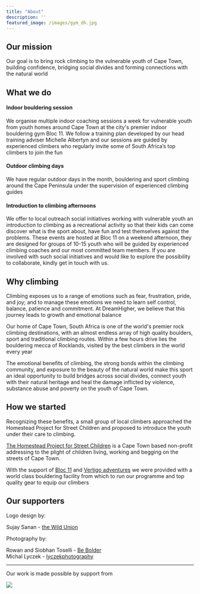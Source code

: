 ```yaml
---
title: "About"
description: ''
featured_image: /images/gym_dh.jpg
---
```


## Our mission

Our goal is to bring rock climbing to the vulnerable youth of Cape
Town, building confidence, bridging social divides and forming connections with the natural world

## What we do

#### Indoor bouldering session
We organise multiple indoor coaching sessions a week for vulnerable youth from youth homes around Cape Town at the city's premier indoor bouldering gym Bloc 11. We follow a training plan developed by our head training adviser Michelle Albertyn and our sessions are guided by experienced climbers who regularly invite some of South Africa’s top climbers to join the fun  

#### Outdoor climbing days
We have regular outdoor days in the month, bouldering and sport climbing around the Cape Peninsula under the supervision of experienced climbing guides  

#### Introduction to climbing afternoons
We offer to local outreach social initiatives working with vulnerable youth an introduction to climbing as a recreational activity so that their kids can come discover what is the sport about, have fun and test themselves against the problems. These events are hosted at Bloc 11 on a weekend afternoon, they are designed for groups of 10-15 youth who will be guided by experienced climbing coaches and our most committed team members. 
If you are involved with such social initiatives and would like to explore the possibility to collaborate, kindly get in touch with us.

## Why climbing  

Climbing exposes us to a range of emotions such as fear, frustration, pride, and joy; and to manage these emotions we need to learn self control, balance, patience and commitment. At DreamHigher, we believe that this journey leads to growth and emotional balance

Our home of Cape Town, South Africa is one of the world's premier rock climbing destinations, with an almost endless array of high quality boulders, sport and traditional climbing routes. Within a few hours drive lies the bouldering mecca of Rocklands, visited by the best climbers in the world every year

The emotional benefits of climbing, the strong bonds within the climbing community, and exposure to the beauty of the natural world make this sport an ideal opportunity to build bridges across social divides, connect youth with their natural heritage and heal the damage inflicted by violence, substance abuse and poverty on the youth of Cape Town.

## How we started  

Recognizing these benefits, a small group of local climbers approached the Homestead Project for Street Children and proposed to introduce the youth under their care to climbing. 

[The Homestead Project for Street Children](http://homestead.org.za/) is a Cape Town based non-profit addressing to the plight of children living, working and begging on the streets of Cape Town.

With the support of [Bloc 11](http://www.bloc11.co.za) and [Vertigo adventures](https://vertigoadventures.co.za) we were provided with a world class bouldering facility from which to run our programme and top quality gear to equip our climbers
  
## Our supporters  

Logo design by:  

Sujay Sanan - [the Wild Union](https://www.thewildunion.com/)  
  
Photography by:  

Rowan and Siobhan Toselli - [Be Bolder](http://www.bebolder.co.za/)  
Michal Lyczek - [lyczekphotography](http://www.lyczekphotography.com)  
  
------

Our work is made possible by support from  
  
![](/images/all.jpeg)
